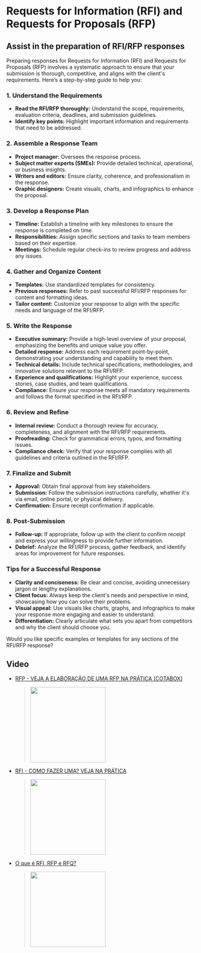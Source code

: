 # Requests for Information (RFI) and Requests for Proposals (RFP)

## Assist in the preparation of RFI/RFP responses
Preparing responses for Requests for Information (RFI) and Requests for Proposals (RFP) involves a systematic approach to ensure that your submission is thorough, competitive, and aligns with the client's requirements. Here’s a step-by-step guide to help you:

### **1. Understand the Requirements**
- **Read the RFI/RFP thoroughly:** Understand the scope, requirements, evaluation criteria, deadlines, and submission guidelines.
- **Identify key points:** Highlight important information and requirements that need to be addressed.

### **2. Assemble a Response Team**
- **Project manager:** Oversees the response process.
- **Subject matter experts (SMEs):** Provide detailed technical, operational, or business insights.
- **Writers and editors:** Ensure clarity, coherence, and professionalism in the response.
- **Graphic designers:** Create visuals, charts, and infographics to enhance the proposal.

### **3. Develop a Response Plan**
- **Timeline:** Establish a timeline with key milestones to ensure the response is completed on time.
- **Responsibilities:** Assign specific sections and tasks to team members based on their expertise.
- **Meetings:** Schedule regular check-ins to review progress and address any issues.

### **4. Gather and Organize Content**
- **Templates:** Use standardized templates for consistency.
- **Previous responses:** Refer to past successful RFI/RFP responses for content and formatting ideas.
- **Tailor content:** Customize your response to align with the specific needs and language of the RFI/RFP.

### **5. Write the Response**
- **Executive summary:** Provide a high-level overview of your proposal, emphasizing the benefits and unique value you offer.
- **Detailed response:** Address each requirement point-by-point, demonstrating your understanding and capability to meet them.
- **Technical details:** Include technical specifications, methodologies, and innovative solutions relevant to the RFI/RFP.
- **Experience and qualifications:** Highlight your experience, success stories, case studies, and team qualifications.
- **Compliance:** Ensure your response meets all mandatory requirements and follows the format specified in the RFI/RFP.

### **6. Review and Refine**
- **Internal review:** Conduct a thorough review for accuracy, completeness, and alignment with the RFI/RFP requirements.
- **Proofreading:** Check for grammatical errors, typos, and formatting issues.
- **Compliance check:** Verify that your response complies with all guidelines and criteria outlined in the RFI/RFP.

### **7. Finalize and Submit**
- **Approval:** Obtain final approval from key stakeholders.
- **Submission:** Follow the submission instructions carefully, whether it's via email, online portal, or physical delivery.
- **Confirmation:** Ensure receipt confirmation if applicable.

### **8. Post-Submission**
- **Follow-up:** If appropriate, follow up with the client to confirm receipt and express your willingness to provide further information.
- **Debrief:** Analyze the RFI/RFP process, gather feedback, and identify areas for improvement for future responses.

### **Tips for a Successful Response**
- **Clarity and conciseness:** Be clear and concise, avoiding unnecessary jargon or lengthy explanations.
- **Client focus:** Always keep the client's needs and perspective in mind, showcasing how you can solve their problems.
- **Visual appeal:** Use visuals like charts, graphs, and infographics to make your response more engaging and easier to understand.
- **Differentiation:** Clearly articulate what sets you apart from competitors and why the client should choose you.

Would you like specific examples or templates for any sections of the RFI/RFP response?



## Video

* [RFP - VEJA A ELABORAÇÃO DE UMA RFP NA PRÁTICA (COTABOX)](https://www.youtube.com/watch?v=db_fEIciZ_8)
	> [<img src="https://img.youtube.com/vi/db_fEIciZ_8/0.jpg" width="200">](https://www.youtube.com/watch?v=db_fEIciZ_8 "RFP - VEJA A ELABORAÇÃO DE UMA RFP NA PRÁTICA (COTABOX) by Negociado 4,316 views 18 minutes")
 * [RFI - COMO FAZER UMA? VEJA NA PRÁTICA](https://www.youtube.com/watch?v=BYXHc7keDg4)
	> [<img src="https://img.youtube.com/vi/BYXHc7keDg4/0.jpg" width="200">](https://www.youtube.com/watch?v=BYXHc7keDg4 "RFI - COMO FAZER UMA? VEJA NA PRÁTICA by Negociado 3,622 views 14 minutes, 46 seconds")
* [O que é RFI, RFP e RFQ?](https://www.youtube.com/watch?v=T29krXigp3c)
	> [<img src="https://img.youtube.com/vi/T29krXigp3c/0.jpg" width="200">](https://www.youtube.com/watch?v=T29krXigp3c "O que é RFI, RFP e RFQ? by Engenharia Condominial 1,864 views 3 minutes, 2 seconds")
 